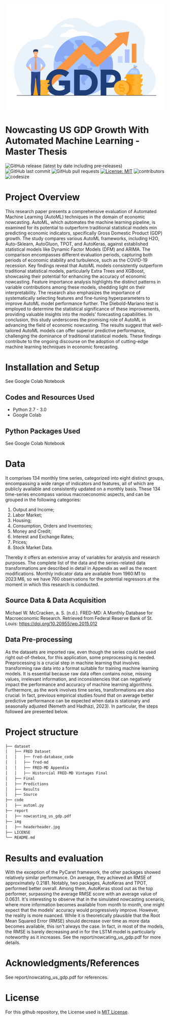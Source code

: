 ![](https://github.com/FilippoGuardassoni/nowcasting_us_gdp/blob/main/img/headerheader.jpg)

# Nowcasting US GDP Growth With Automated Machine Learning - Master Thesis

![GitHub release (latest by date including pre-releases)](https://img.shields.io/github/v/release/pragyy/datascience-readme-template?include_prereleases)
![GitHub last commit](https://img.shields.io/github/last-commit/FilippoGuardassoni/nowcasting_us_gdp)
![GitHub pull requests](https://img.shields.io/github/issues-pr/FilippoGuardassoni/nowcasting_us_gdp)
[![License: MIT](https://img.shields.io/badge/License-MIT-yellow.svg)](https://opensource.org/licenses/MIT)
![contributors](https://img.shields.io/github/contributors/FilippoGuardassoni/nowcasting_us_gdp) 
![codesize](https://img.shields.io/github/languages/code-size/FilippoGuardassoni/nowcasting_us_gdp)

# Project Overview

This research paper presents a comprehensive evaluation of Automated Machine Learning (AutoML) techniques in the domain of economic nowcasting. AutoML, which automates the
machine learning pipeline, is examined for its potential to outperform traditional statistical models min predicting economic indicators, specifically Gross Domestic Product (GDP) growth. The study compares various AutoML frameworks, including H2O, Auto-Sklearn, AutoGluon, TPOT, and AutoKeras, against established statistical models like Dynamic Factor Models (DFM) and ARIMA. The comparison encompasses different evaluation periods, capturing both periods of economic stability and turbulence, such as the COVID-19 recession. Key findings reveal that AutoML models consistently outperform traditional statistical models, particularly Extra Trees and XGBoost, showcasing their potential for enhancing the accuracy of economic nowcasting. Feature importance analysis highlights the distinct patterns in variable contributions among these models, shedding light on their interpretability. The research also emphasizes the importance of systematically selecting features and fine-tuning hyperparameters to improve AutoML model performance further. The Diebold-Mariano test is employed to determine the statistical significance of these improvements, providing valuable insights into the models' forecasting capabilities. In conclusion, this study underscores the promising role of AutoML in advancing the field of economic nowcasting. The results suggest that well-tailored AutoML models can offer superior predictive performance, challenging the dominance of traditional statistical models. These findings contribute to the ongoing discourse on the adoption of cutting-edge machine learning techniques in economic forecasting.


# Installation and Setup
See Google Colab Notebook

## Codes and Resources Used
- Python 2.7 - 3.0
- Google Colab

## Python Packages Used
See Google Colab Notebook

# Data
It comprises 134 monthly time series, categorized into eight distinct groups, encompassing a wide range of indicators and features, all of which are publicly available
and consistently updated on a monthly basis. These 134 time-series encompass various macroeconomic aspects, and can be grouped in the following categories:

1. Output and Income;
2. Labor Market;
3. Housing;
4. Consumption, Orders and Inventories;
5. Money and Credit;
6. Interest and Exchange Rates;
7. Prices;
8. Stock Market Data.
   
Thereby it offers an extensive array of variables for analysis and research purposes. The complete list of the data and the series-related data transformations are described in detail in Appendix as well as the recent modifications. Monthly indicator data are available from 1960:M1 to 2023:M6, so we have 760 observations for the potential regressors at
the moment in which this research is conducted.

## Source Data & Data Acquisition
Michael W. McCracken, a. S. (n.d.). FRED-MD: A Monthly Database for Macroeconomic Research. Retrieved from Federal Reserve Bank of St. Louis: https://doi.org/10.20955/wp.2015.012

## Data Pre-processing
As the datasets are imported raw, even though the series could be used right out-of-thebox, for this application, some preprocessing is needed. Preprocessing is a crucial step in
machine learning that involves transforming raw data into a format suitable for training machine learning models. It is essential because raw data often contains noise, missing
values, irrelevant information, and inconsistencies that can negatively impact the performance and accuracy of machine learning algorithms. Furthermore, as the work involves time series, transformations are also crucial. In fact, previous empirical studies found that on average better predictive performance can be expected when data is
stationary and seasonally adjusted (Nemeth and Hadházi, 2023). In particular, the steps followed are presented below.


# Project structure

```bash
├── dataset
│   ├── FRED Dataset
│   │   ├── fred-database_code
│   │   ├── fred-md
│   │   ├── FRED-MD Appendix
│   │   ├── Historcial FRED-MD Vintages Final
│   ├── Final
│   ├── Predictions
│   ├── Results
│   ├── Source
├── code
│   ├── automl.py
├── report
│   ├── nowcasting_us_gdp.pdf
├── img
│   ├── headerheader.jpg      
├── LICENSE
└── README.md
```

# Results and evaluation
With the exception of the PyCaret framework, the other packages showed relatively similar performance. On average, they achieved an RMSE of approximately 0.2181. Notably, two packages, AutoKeras and TPOT, performed better overall. Among them, AutoKeras stood out as the top performer, surpassing the average RMSE score with an average value of 0.0631. It's interesting to observe that in the simulated nowcasting scenario, where more information becomes available from month to month, one might expect that the models' accuracy would progressively improve. However, the reality is more nuanced. While it is theoretically plausible that the Root Mean Squared Error (RMSE) should decrease over time as more data becomes available, this isn't always the case. In fact, in most of the models, the RMSE is barely decreasing and in for the LSTM model is particularly noteworthy as it increases. See the report/nowcating_us_gdp.pdf for more details.


# Acknowledgments/References
See report/nowcating_us_gdp.pdf for references.

# License
For this github repository, the License used is [MIT License](https://opensource.org/license/mit/).

